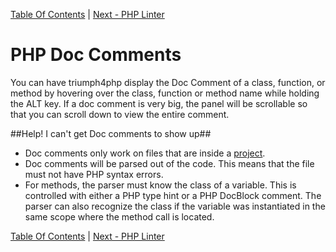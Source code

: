 [Table Of Contents](/#toc) | [Next - PHP Linter](/php-linter/)


# PHP Doc Comments #

You can have triumph4php display the Doc Comment of a class, function,
or method by hovering over the class, function or method name while
holding the ALT key. If a doc comment is very big, the panel will
be scrollable so that you can scroll down to view the entire comment.

##Help! I can't get Doc comments to show up##
  * Doc comments only work on files that are inside a [project](/projects/). 
  * Doc comments will be parsed out of the code.  This means that the 
    file must not have PHP syntax errors.
  * For methods, the parser must know the class of a variable.  This
    is controlled with either a PHP type hint or a PHP DocBlock comment.
	The parser can also recognize the class if the variable was instantiated
	in the same scope where the method call is located.

[Table Of Contents](/#toc) | [Next - PHP Linter](/php-linter/)

